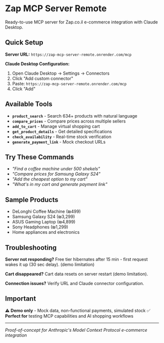 # Zap MCP Server Remote

Ready-to-use MCP server for Zap.co.il e-commerce integration with Claude Desktop.

## Quick Setup

**Server URL:** `https://zap-mcp-server-remote.onrender.com/mcp`

**Claude Desktop Configuration:**
1. Open Claude Desktop → Settings → Connectors
2. Click "Add custom connector"
3. Paste: `https://zap-mcp-server-remote.onrender.com/mcp`
4. Click "Add"

## Available Tools

- **`product_search`** - Search 634+ products with natural language
- **`compare_prices`** - Compare prices across multiple sellers
- **`add_to_cart`** - Manage virtual shopping cart
- **`get_product_details`** - Get detailed specifications
- **`check_availability`** - Real-time stock verification
- **`generate_payment_link`** - Mock checkout URLs

## Try These Commands

- *"Find a coffee machine under 500 shekels"*
- *"Compare prices for Samsung Galaxy S24"*
- *"Add the cheapest option to my cart"*
- *"What's in my cart and generate payment link"*

## Sample Products

- DeLonghi Coffee Machine (₪499)
- Samsung Galaxy S24 (₪3,299)
- ASUS Gaming Laptop (₪4,899)
- Sony Headphones (₪1,299)
- Home appliances and electronics

## Troubleshooting

**Server not responding?** Free tier hibernates after 15 min - first request wakes it up (30 sec delay). (demo limitation)

**Cart disappeared?** Cart data resets on server restart (demo limitation).

**Connection issues?** Verify URL and Claude connector configuration.

## Important

⚠️ **Demo only** - Mock data, non-functional payments, simulated stock
✅ **Perfect for** testing MCP capabilities and AI shopping workflows

---

*Proof-of-concept for Anthropic's Model Context Protocol e-commerce integration*